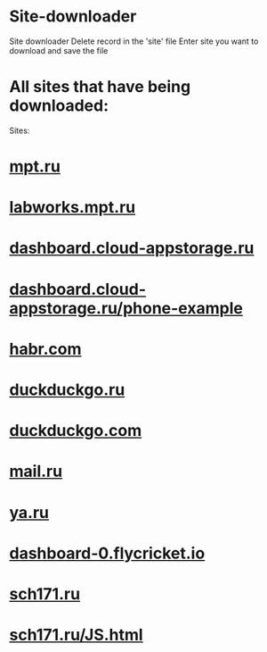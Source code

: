 # Site-downloader
Site downloader
Delete record in the 'site' file
Enter site you want to download and save the file

# All sites that have being downloaded:
Sites:
# [mpt.ru](http://site-downloader.tk/mpt.ru/)
# [labworks.mpt.ru](http://site-downloader.tk/labworks.mpt.ru/)
# [dashboard.cloud-appstorage.ru](http://site-downloader.tk/dashboard.cloud-appstorage.ru/)
# [dashboard.cloud-appstorage.ru/phone-example](http://site-downloader.tk/dashboard.cloud-appstorage.ru/phone-example/)
# [habr.com](http://site-downloader.tk/habr.com/)
# [duckduckgo.ru](http://site-downloader.tk/duckduckgo.ru/)
# [duckduckgo.com](http://site-downloader.tk/duckduckgo.com/)
# [mail.ru](http://site-downloader.tk/mail.ru/)
# [ya.ru](http://site-downloader.tk/ya.ru/)
# [dashboard-0.flycricket.io](http://site-downloader.tk/dashboard-0.flycricket.io/)
# [sch171.ru](http://site-downloader.tk/sch171.ru/)
# [sch171.ru/JS.html](http://site-downloader.tk/sch171.ru/JS.html/)
